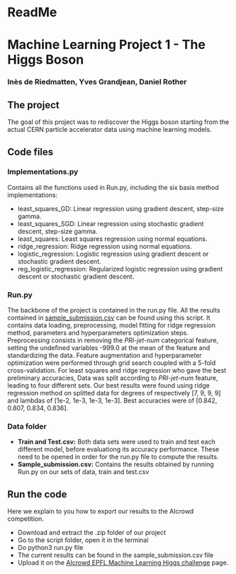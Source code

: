 # ReadMe
# Machine Learning Project 1 - The Higgs Boson
### Inès de Riedmatten, Yves Grandjean, Daniel Rother


##  The project
The goal of this project was to rediscover the Higgs boson starting from the actual CERN particle accelerator data using machine learning models. 

##  Code files

### Implementations.py
Contains all the functions used in Run.py, including the six basis method implementations:
+ least_squares_GD: Linear regression using gradient descent, step-size gamma. 
+ least_squares_SGD: Linear regression using stochastic gradient descent, step-size gamma.
+ least_squares: Least squares regression using normal equations.
+ ridge_regression: Ridge regression using normal equations.
+ logistic_regression: Logistic regression using gradient descent or stochastic gradient descent.
+ reg_logistic_regression: Regularized logistic regression using gradient descent or stochastic gradient descent.


### Run.py

The backbone of the project is contained in the run.py file. All the results contained in [sample_submission.csv]() can be found using this script. It contains data loading, preprocessing,  model fitting for ridge regression method, parameters and hyperparameters optimization steps. Preprocessing consists in removing the _PRI-jet-num_ categorical feature, setting the undefined variables -999.0 at the mean of the feature and standardizing the data. Feature augmentation and hyperparameter optimization were performed through grid search coupled with a 5-fold cross-validation. For least squares and ridge regression who gave the best preliminary accuracies, Data was split according to _PRI-jet-num_ feature, leading to four different sets. Our best results were found using ridge regression method on splitted data for degrees of respectively [7, 9, 9, 9] and lambdas of [1e-2, 1e-3, 1e-3, 1e-3]. Best accuracies were of [0.842, 0.807, 0.834, 0.836].


### Data folder

+ **Train and Test.csv:** Both data sets were used to train and test each different model, before evaluationg its accuracy performance. These need to be opened in order for the run.py file to compute the results. 
+ **Sample_submission.csv:** Contains the results obtained by running Run.py on our sets of data, train and test.csv


## Run the code
Here we explain to you how to export our results to the AIcrowd competition.
+ Download and extract the .zip folder of our project
+ Go to the script folder, open it in the terminal
+ Do python3 run.py file
+ The current results can be found in the sample_submission.csv file
+ Upload it on the [AIcrowd EPFL Machine Learning Higgs challenge](https://www.aicrowd.com/challenges/epfl-machine-learning-higgs) page.
